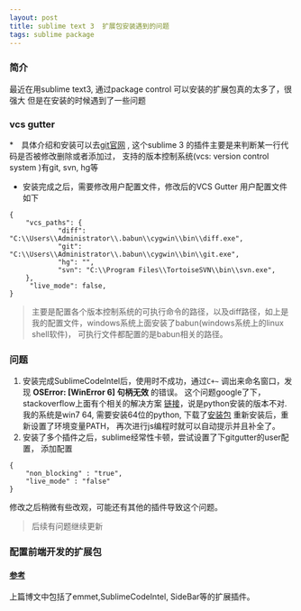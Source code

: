 ```yaml
---
layout: post
title: sublime text 3  扩展包安装遇到的问题
tags: sublime package
---
```


### 简介
最近在用sublime text3, 通过package control 可以安装的扩展包真的太多了，很强大
但是在安装的时候遇到了一些问题

### vcs gutter

*　具体介绍和安装可以去[git官网](https://github.com/bradsokol/VcsGutter) , 
	这个sublime 3 的插件主要是来判断某一行代码是否被修改删除或者添加过， 支持的版本控制系统(vcs: version control system )有git, svn, hg等
* 安装完成之后，需要修改用户配置文件，修改后的VCS Gutter 用户配置文件如下

```
{
	"vcs_paths": {
	        "diff": "C:\\Users\\Administrator\\.babun\\cygwin\\bin\\diff.exe",
	        "git": "C:\\Users\\Administrator\\.babun\\cygwin\\bin\\git.exe",
	        "hg": "",
	        "svn": "C:\\Program Files\\TortoiseSVN\\bin\\svn.exe",
	},
	 "live_mode": false,
}
```

> 主要是配置各个版本控制系统的可执行命令的路径，以及diff路径，如上是我的配置文件，windows系统上面安装了babun(windows系统上的linux shell软件)， 可执行文件都配置的是babun相关的路径。

### 问题
1. 安装完成SublimeCodeIntel后，使用时不成功，通过`C+~` 调出来命名窗口，发现 **OSError: [WinError 6] 句柄无效** 的错误。 这个问题google了下，stackoverflow上面有个相关的解决方案 [链接](http://stackoverflow.com/questions/3028786/how-can-i-fix-error-6-the-handle-is-invalid-with-pyserial)，说是python安装的版本不对.
我的系统是win7 64, 需要安装64位的python, 下载了[安装包](https://www.python.org/ftp/python/2.7.12/python-2.7.12rc1.amd64.msi)
重新安装后，重新设置了环境变量PATH， 再次进行js编程时就可以自动提示并且补全了。
2. 安装了多个插件之后，sublime经常性卡顿，尝试设置了下gitgutter的user配置， 添加配置

```
{
    "non_blocking" : "true",
    "live_mode" : "false"
}
```

修改之后稍微有些改观，可能还有其他的插件导致这个问题。

> 后续有问题继续更新

### 配置前端开发的扩展包

#### [参考](http://www.cnblogs.com/hykun/p/sublimeText3.html)

上篇博文中包括了emmet,SublimeCodeIntel, SideBar等的扩展插件。
